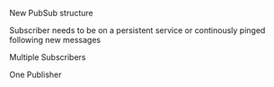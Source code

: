 New PubSub structure

Subscriber needs to be on a persistent service or continously pinged following new messages

Multiple Subscribers

One Publisher